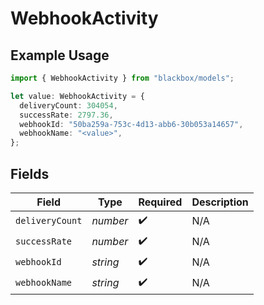 # WebhookActivity

## Example Usage

```typescript
import { WebhookActivity } from "blackbox/models";

let value: WebhookActivity = {
  deliveryCount: 304054,
  successRate: 2797.36,
  webhookId: "50ba259a-753c-4d13-abb6-30b053a14657",
  webhookName: "<value>",
};
```

## Fields

| Field              | Type               | Required           | Description        |
| ------------------ | ------------------ | ------------------ | ------------------ |
| `deliveryCount`    | *number*           | :heavy_check_mark: | N/A                |
| `successRate`      | *number*           | :heavy_check_mark: | N/A                |
| `webhookId`        | *string*           | :heavy_check_mark: | N/A                |
| `webhookName`      | *string*           | :heavy_check_mark: | N/A                |